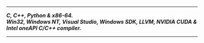 -------------------
___C, C++, Python & x86-64.___      
___Win32, Windows NT, Visual Studio, Windows SDK, LLVM, NVIDIA CUDA & Intel oneAPI C/C++ compiler.___    

-------------------
